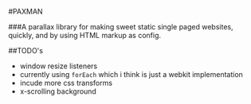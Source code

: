 #PAXMAN

###A parallax library for making sweet static single paged websites, quickly, and by using HTML markup as config.

##TODO's
* window resize listeners
* currently using `forEach` which i think is just a webkit implementation
* incude more css transforms
* x-scrolling background